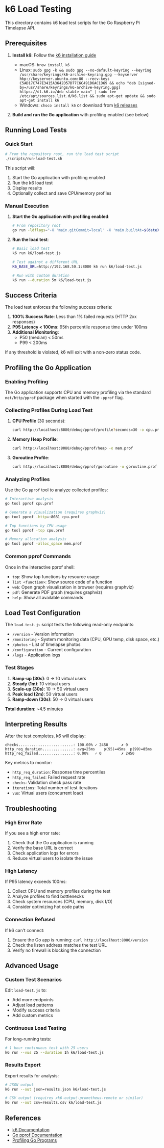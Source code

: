 # k6 Load Testing

This directory contains k6 load test scripts for the Go Raspberry Pi Timelapse API.

## Prerequisites

1. **Install k6**: Follow the [k6 installation guide](https://k6.io/docs/get-started/installation/)
   - macOS: `brew install k6`
   - Linux: `sudo gpg -k && sudo gpg --no-default-keyring --keyring /usr/share/keyrings/k6-archive-keyring.gpg --keyserver hkp://keyserver.ubuntu.com:80 --recv-keys C5AD17C747E3415A3642D57D77C6C491D6AC1D69 && echo "deb [signed-by=/usr/share/keyrings/k6-archive-keyring.gpg] https://dl.k6.io/deb stable main" | sudo tee /etc/apt/sources.list.d/k6.list && sudo apt-get update && sudo apt-get install k6`
   - Windows: `choco install k6` or download from [k6 releases](https://github.com/grafana/k6/releases)

2. **Build and run the Go application** with profiling enabled (see below)

## Running Load Tests

### Quick Start

```bash
# From the repository root, run the load test script
./scripts/run-load-test.sh
```

This script will:
1. Start the Go application with profiling enabled
2. Run the k6 load test
3. Display results
4. Optionally collect and save CPU/memory profiles

### Manual Execution

1. **Start the Go application with profiling enabled**:
   ```bash
   # From repository root
   go run -ldflags="-X 'main.gitCommit=local' -X 'main.builtAt=$(date)'" . -pprof
   ```

2. **Run the load test**:
   ```bash
   # Basic load test
   k6 run k6/load-test.js
   
   # Test against a different URL
   K6_BASE_URL=http://192.168.50.1:8080 k6 run k6/load-test.js
   
   # Run with custom duration
   k6 run --duration 5m k6/load-test.js
   ```

## Success Criteria

The load test enforces the following success criteria:

1. **100% Success Rate**: Less than 1% failed requests (HTTP 2xx responses)
2. **P95 Latency < 100ms**: 95th percentile response time under 100ms
3. **Additional Monitoring**:
   - P50 (median) < 50ms
   - P99 < 200ms

If any threshold is violated, k6 will exit with a non-zero status code.

## Profiling the Go Application

### Enabling Profiling

The Go application supports CPU and memory profiling via the standard `net/http/pprof` package when started with the `-pprof` flag.

### Collecting Profiles During Load Test

1. **CPU Profile** (30 seconds):
   ```bash
   curl http://localhost:8080/debug/pprof/profile?seconds=30 -o cpu.prof
   ```

2. **Memory Heap Profile**:
   ```bash
   curl http://localhost:8080/debug/pprof/heap -o mem.prof
   ```

3. **Goroutine Profile**:
   ```bash
   curl http://localhost:8080/debug/pprof/goroutine -o goroutine.prof
   ```

### Analyzing Profiles

Use the Go `pprof` tool to analyze collected profiles:

```bash
# Interactive analysis
go tool pprof cpu.prof

# Generate a visualization (requires graphviz)
go tool pprof -http=:8081 cpu.prof

# Top functions by CPU usage
go tool pprof -top cpu.prof

# Memory allocation analysis
go tool pprof -alloc_space mem.prof
```

### Common pprof Commands

Once in the interactive pprof shell:

- `top`: Show top functions by resource usage
- `list <function>`: Show source code of a function
- `web`: Open graph visualization in browser (requires graphviz)
- `pdf`: Generate PDF graph (requires graphviz)
- `help`: Show all available commands

## Load Test Configuration

The `load-test.js` script tests the following read-only endpoints:

- `/version` - Version information
- `/monitoring` - System monitoring data (CPU, GPU temp, disk space, etc.)
- `/photos` - List of timelapse photos
- `/configuration` - Current configuration
- `/logs` - Application logs

### Test Stages

1. **Ramp-up (30s)**: 0 → 10 virtual users
2. **Steady (1m)**: 10 virtual users
3. **Scale-up (30s)**: 10 → 50 virtual users
4. **Peak load (2m)**: 50 virtual users
5. **Ramp-down (30s)**: 50 → 0 virtual users

**Total duration**: ~4.5 minutes

## Interpreting Results

After the test completes, k6 will display:

```
checks.........................: 100.00% ✓ 2450      ✗ 0     
http_req_duration..............: avg=25ms    p(95)=45ms  p(99)=85ms
http_req_failed................: 0.00%   ✓ 0         ✗ 2450
```

Key metrics to monitor:

- `http_req_duration`: Response time percentiles
- `http_req_failed`: Failed request rate
- `checks`: Validation check pass rate
- `iterations`: Total number of test iterations
- `vus`: Virtual users (concurrent load)

## Troubleshooting

### High Error Rate

If you see a high error rate:
1. Check that the Go application is running
2. Verify the base URL is correct
3. Check application logs for errors
4. Reduce virtual users to isolate the issue

### High Latency

If P95 latency exceeds 100ms:
1. Collect CPU and memory profiles during the test
2. Analyze profiles to find bottlenecks
3. Check system resources (CPU, memory, disk I/O)
4. Consider optimizing hot code paths

### Connection Refused

If k6 can't connect:
1. Ensure the Go app is running: `curl http://localhost:8080/version`
2. Check the listen address matches the test URL
3. Verify no firewall is blocking the connection

## Advanced Usage

### Custom Test Scenarios

Edit `load-test.js` to:
- Add more endpoints
- Adjust load patterns
- Modify success criteria
- Add custom metrics

### Continuous Load Testing

For long-running tests:

```bash
# 1 hour continuous test with 25 users
k6 run --vus 25 --duration 1h k6/load-test.js
```

### Results Export

Export results for analysis:

```bash
# JSON output
k6 run --out json=results.json k6/load-test.js

# CSV output (requires xk6-output-prometheus-remote or similar)
k6 run --out csv=results.csv k6/load-test.js
```

## References

- [k6 Documentation](https://k6.io/docs/)
- [Go pprof Documentation](https://pkg.go.dev/net/http/pprof)
- [Profiling Go Programs](https://go.dev/blog/pprof)
